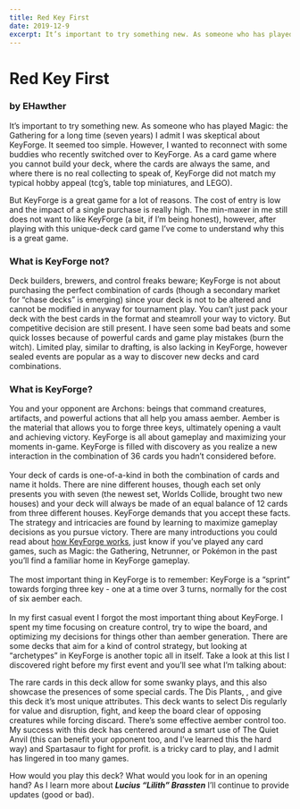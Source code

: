 ```yaml
---
title: Red Key First
date: 2019-12-9
excerpt: It’s important to try something new. As someone who has played Magic the Gathering for a long time (seven years) I admit I was skeptical about KeyForge. It seemed too simple...
---
```


# Red Key First
### by EHawther
It’s important to try something new. As someone who has played Magic: the Gathering for a long time (seven years) I admit I was skeptical about KeyForge. It seemed too simple. However, I wanted to reconnect with some buddies who recently switched over to KeyForge. As a card game where you cannot build your deck, where the cards are always the same, and where there is no real collecting to speak of, KeyForge did not match my typical hobby appeal (tcg’s, table top miniatures, and LEGO). 

<BigCard name="sigil of brotherhood"/>

But KeyForge is a great game for a lot of reasons. The cost of entry is low and the impact of a single purchase is really high. The min-maxer in me still does not want to like KeyForge (a bit, if I’m being honest), however, after playing with this unique-deck card game I’ve come to understand why this is a great game.

### What is KeyForge not?

Deck builders, brewers, and control freaks beware; KeyForge is not about purchasing the perfect combination of cards (though a secondary market for “chase decks” is emerging) since your deck is not to be altered and cannot be modified in anyway for tournament play. You can’t just pack your deck with the best cards in the format and steamroll your way to victory. But competitive decision are still present. I have seen some bad beats and some quick losses because of powerful cards and game play mistakes (burn the witch). Limited play, similar to drafting, is also lacking in KeyForge, however sealed events are popular as a way to discover new decks and card combinations.

### What is KeyForge?
You and your opponent are Archons: beings that command creatures, artifacts, and powerful actions that all help you amass aember. Aember is the material that allows you to forge three keys, ultimately opening a vault and achieving victory. KeyForge is all about gameplay and maximizing your moments in-game. KeyForge is filled with discovery as you realize a new interaction in the combination of 36 cards you hadn’t considered before. 
<br/>
<br/>
Your deck of cards is one-of-a-kind in both the combination of cards and name it holds. There are nine different houses, though each set only presents you with seven (the newest set, Worlds Collide, brought two new houses) and your deck will always be made of an equal balance of 12 cards from three different houses. KeyForge demands that you accept these facts. The strategy and intricacies are found by learning to maximize gameplay decisions as you pursue victory.
<BigCard name="Cutthroat Research"/>
There are many introductions you could read about [how KeyForge works](https://forgingkeys.com/articles/keyforge-for-magic-players.html), just know if you’ve played any card games, such as Magic: the Gathering, Netrunner, or Pokémon in the past you’ll find a familiar home in KeyForge gameplay.
<br/>
<br/>
The most important thing in KeyForge is to remember: KeyForge is a “sprint” towards forging three key - one at a time over 3 turns, normally for the cost of six aember each. 
<br/>
<br/>
In my first casual event I forgot the most important thing about KeyForge.  I spent my time focusing on creature control, try to wipe the board, and optimizing my decisions for things other than aember generation. There are some decks that aim for a kind of control strategy, but looking at “archetypes” in KeyForge is another topic all in itself. Take a look at this list I discovered right before my first event and you’ll see what I’m talking about:

<DeckList name="Lucius “Lilith” Brassten"/>

The rare cards in this deck allow for some swanky plays, and this also showcase the presences of some special cards. The Dis Plants, <Card name="The Quiet Anvil"/>, and <Card name="Spartasaur"/> give this deck it’s most unique attributes. This deck wants to select Dis regularly for value and disruption, fight, and keep the board clear of opposing creatures while forcing discard. There’s some effective aember control too. My success with this deck has centered around a smart use of The Quiet Anvil (this can benefit your opponent too, and I’ve learned this the hard way) and Spartasaur to fight for profit. <Card name="Exile"/> is a tricky card to play, and I admit has lingered in too many games.

How would you play this deck? What would you look for in an opening hand? As I learn more about ***Lucius “Lilith” Brassten*** I’ll continue to provide updates (good or bad).

<Comments/>
